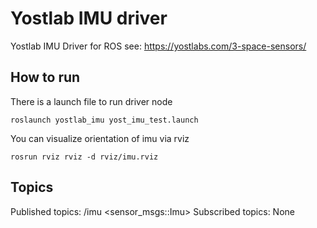 # Yostlab IMU driver

Yostlab IMU Driver for ROS see: https://yostlabs.com/3-space-sensors/

## How to run
There is a launch file to run driver node

    roslaunch yostlab_imu yost_imu_test.launch

You can visualize orientation of imu via rviz

    rosrun rviz rviz -d rviz/imu.rviz

## Topics
Published topics: /imu <sensor_msgs::Imu>
Subscribed topics: None
